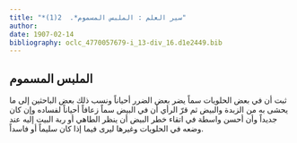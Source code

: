 ```yaml
---
title: "*سير العلم : الملبس المسموم*.  2(1)"
author: 
date: 1907-02-14
bibliography: oclc_4770057679-i_13-div_16.d1e2449.bib
---
```




##  الملبس المسموم 


 ثبت أن في بعض الحلويات سماً يضر بعض الضرر أحياناً ونسب ذلك بعض الباحثين إلى ما يحشى به من الزبدة والبيض ثم قرّ الرأي أن في البيض سماً زعافاً أحياناً لفساده وإن كان جديداً وأن أحسن واسطة في اتقاء خطر البيض أن ينظر الطاهي أو ربة البيت إليه عند وضعه في الحلويات وغيرها ليرى فيما إذا كان سليماً أو فاسداً.  

